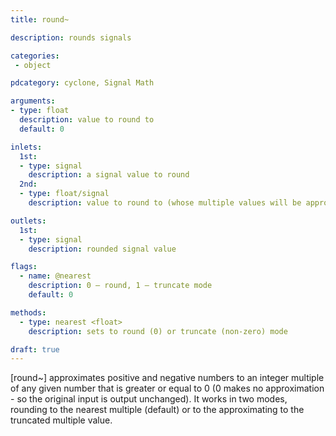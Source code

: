 ```yaml
---
title: round~

description: rounds signals

categories:
 - object

pdcategory: cyclone, Signal Math

arguments:
- type: float
  description: value to round to
  default: 0

inlets:
  1st:
  - type: signal
    description: a signal value to round
  2nd:
  - type: float/signal
    description: value to round to (whose multiple values will be approximated to)

outlets:
  1st:
  - type: signal
    description: rounded signal value

flags:
  - name: @nearest
    description: 0 — round, 1 — truncate mode
    default: 0

methods:
  - type: nearest <float>
    description: sets to round (0) or truncate (non-zero) mode

draft: true
---
```


[round~] approximates positive and negative numbers to an integer multiple of any given number that is greater or equal to 0 (0 makes no approximation - so the original input is output unchanged).
It works in two modes, rounding to the nearest multiple (default) or to the approximating to the truncated multiple value.
